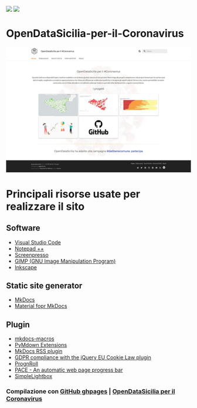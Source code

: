 <a href="https://opendatasicilia.it/" Title="@opendatasicilia.it"><img src="https://img.shields.io/badge/@opendatasicilia-%E2%9D%A4%C2%A0-ff9900.svg?style=for-the-badge/"></a> <a href="https://www.datibenecomune.it/" Title="datibenecomune.it"><img src="https://img.shields.io/badge/%F0%9F%99%8F-%23datiBeneComune-%23cc3232"/></a>
# OpenDataSicilia-per-il-Coronavirus

[![](docs/img/homepage.jpg)](https://opendatasicilia.github.io/OpenDataSicilia-per-il-Coronavirus/)

# Principali risorse usate per realizzare il sito

## Software
- [Visual Studio Code](https://code.visualstudio.com/)
- [Notepad ++](https://notepad-plus-plus.org/downloads/)
- [Screenpresso](https://www.screenpresso.com/f/)
- [GIMP (GNU Image Manipulation Program)](https://www.gimp.org/)
- [Inkscape](https://inkscape.org/it/)

## Static site generator
- [MkDocs](https://www.mkdocs.org/)
- [Material fopr MkDocs](https://squidfunk.github.io/mkdocs-material/)

## Plugin
- [mkdocs-macros](https://mkdocs-macros-plugin.readthedocs.io/en/latest/)
- [PyMdown Extensions](https://facelessuser.github.io/pymdown-extensions/)
- [MkDocs RSS plugin](https://guts.github.io/mkdocs-rss-plugin/)
- [GDPR compliance with the jQuery EU Cookie Law plugin](https://www.wimagguc.com/2018/05/gdpr-compliance-with-the-jquery-eu-cookie-law-plugin/)
- [PrognRoll](https://mburakerman.github.io/prognroll/)
- [PACE - An automatic web page progress bar](https://github.com/CodeByZach/pace)
- [SimpleLightbox](https://simplelightbox.com/)

### Compilazione con [GitHub ghpages](https://squidfunk.github.io/mkdocs-material/publishing-your-site/#with-github-actions) | [OpenDataSicilia per il Coronavirus](https://opendatasicilia.github.io/OpenDataSicilia-per-il-Coronavirus/)
